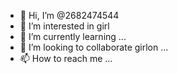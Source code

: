 - 👋 Hi, I’m @2682474544
- 👀 I’m interested in girl
- 🌱 I’m currently learning ...
- 💞️ I’m looking to collaborate girlon ...
- 📫 How to reach me ...

<!---
2682474544/2682474544 is a ✨ special ✨ repository because its `README.md` (this file) appears on your GitHub profile.
You can click the Preview link to take a look at your changes.
--->
